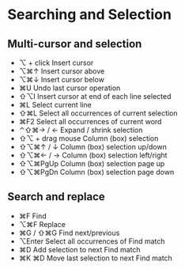 # Searching and Selection

## Multi-cursor and selection

- ⌥ + click Insert cursor
- ⌥⌘↑ Insert cursor above
- ⌥⌘↓ Insert cursor below
- ⌘U Undo last cursor operation
- ⇧⌥I Insert cursor at end of each line selected
- ⌘L Select current line
- ⇧⌘L Select all occurrences of current selection
- ⌘F2 Select all occurrences of current word
- ⌃⇧⌘→ / ← Expand / shrink selection
- ⇧⌥ + drag mouse Column (box) selection
- ⇧⌥⌘↑ / ↓ Column (box) selection up/down
- ⇧⌥⌘← / → Column (box) selection left/right
- ⇧⌥⌘PgUp Column (box) selection page up
- ⇧⌥⌘PgDn Column (box) selection page down

## Search and replace

- ⌘F Find
- ⌥⌘F Replace
- ⌘G / ⇧⌘G Find next/previous
- ⌥Enter Select all occurrences of Find match
- ⌘D Add selection to next Find match
- ⌘K ⌘D Move last selection to next Find match

